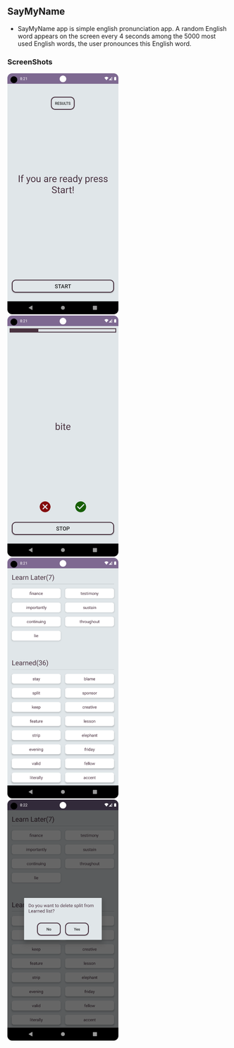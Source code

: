 ## SayMyName

- SayMyName app is simple english pronunciation app. A random English word appears on the screen every 4 seconds among the 5000 most used English words, the user pronounces this English word.

### ScreenShots

<img src="screenshots/main_page_1.png" width="50%" height="50%">

<img src="screenshots/main_page_2.png" width="50%" height="50%">

<img src="screenshots/result_page_1.png" width="50%" height="50%">

<img src="screenshots/result_page_2.png" width="50%" height="50%">